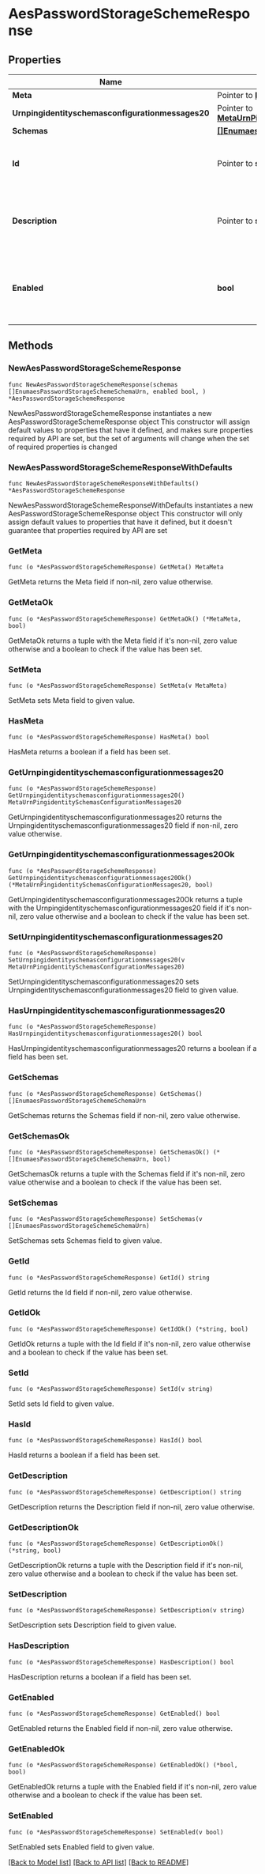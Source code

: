 # AesPasswordStorageSchemeResponse

## Properties

Name | Type | Description | Notes
------------ | ------------- | ------------- | -------------
**Meta** | Pointer to [**MetaMeta**](MetaMeta.md) |  | [optional] 
**Urnpingidentityschemasconfigurationmessages20** | Pointer to [**MetaUrnPingidentitySchemasConfigurationMessages20**](MetaUrnPingidentitySchemasConfigurationMessages20.md) |  | [optional] 
**Schemas** | [**[]EnumaesPasswordStorageSchemeSchemaUrn**](EnumaesPasswordStorageSchemeSchemaUrn.md) |  | 
**Id** | Pointer to **string** | Name of the Password Storage Scheme | [optional] 
**Description** | Pointer to **string** | A description for this Password Storage Scheme | [optional] 
**Enabled** | **bool** | Indicates whether the Password Storage Scheme is enabled for use. | 

## Methods

### NewAesPasswordStorageSchemeResponse

`func NewAesPasswordStorageSchemeResponse(schemas []EnumaesPasswordStorageSchemeSchemaUrn, enabled bool, ) *AesPasswordStorageSchemeResponse`

NewAesPasswordStorageSchemeResponse instantiates a new AesPasswordStorageSchemeResponse object
This constructor will assign default values to properties that have it defined,
and makes sure properties required by API are set, but the set of arguments
will change when the set of required properties is changed

### NewAesPasswordStorageSchemeResponseWithDefaults

`func NewAesPasswordStorageSchemeResponseWithDefaults() *AesPasswordStorageSchemeResponse`

NewAesPasswordStorageSchemeResponseWithDefaults instantiates a new AesPasswordStorageSchemeResponse object
This constructor will only assign default values to properties that have it defined,
but it doesn't guarantee that properties required by API are set

### GetMeta

`func (o *AesPasswordStorageSchemeResponse) GetMeta() MetaMeta`

GetMeta returns the Meta field if non-nil, zero value otherwise.

### GetMetaOk

`func (o *AesPasswordStorageSchemeResponse) GetMetaOk() (*MetaMeta, bool)`

GetMetaOk returns a tuple with the Meta field if it's non-nil, zero value otherwise
and a boolean to check if the value has been set.

### SetMeta

`func (o *AesPasswordStorageSchemeResponse) SetMeta(v MetaMeta)`

SetMeta sets Meta field to given value.

### HasMeta

`func (o *AesPasswordStorageSchemeResponse) HasMeta() bool`

HasMeta returns a boolean if a field has been set.

### GetUrnpingidentityschemasconfigurationmessages20

`func (o *AesPasswordStorageSchemeResponse) GetUrnpingidentityschemasconfigurationmessages20() MetaUrnPingidentitySchemasConfigurationMessages20`

GetUrnpingidentityschemasconfigurationmessages20 returns the Urnpingidentityschemasconfigurationmessages20 field if non-nil, zero value otherwise.

### GetUrnpingidentityschemasconfigurationmessages20Ok

`func (o *AesPasswordStorageSchemeResponse) GetUrnpingidentityschemasconfigurationmessages20Ok() (*MetaUrnPingidentitySchemasConfigurationMessages20, bool)`

GetUrnpingidentityschemasconfigurationmessages20Ok returns a tuple with the Urnpingidentityschemasconfigurationmessages20 field if it's non-nil, zero value otherwise
and a boolean to check if the value has been set.

### SetUrnpingidentityschemasconfigurationmessages20

`func (o *AesPasswordStorageSchemeResponse) SetUrnpingidentityschemasconfigurationmessages20(v MetaUrnPingidentitySchemasConfigurationMessages20)`

SetUrnpingidentityschemasconfigurationmessages20 sets Urnpingidentityschemasconfigurationmessages20 field to given value.

### HasUrnpingidentityschemasconfigurationmessages20

`func (o *AesPasswordStorageSchemeResponse) HasUrnpingidentityschemasconfigurationmessages20() bool`

HasUrnpingidentityschemasconfigurationmessages20 returns a boolean if a field has been set.

### GetSchemas

`func (o *AesPasswordStorageSchemeResponse) GetSchemas() []EnumaesPasswordStorageSchemeSchemaUrn`

GetSchemas returns the Schemas field if non-nil, zero value otherwise.

### GetSchemasOk

`func (o *AesPasswordStorageSchemeResponse) GetSchemasOk() (*[]EnumaesPasswordStorageSchemeSchemaUrn, bool)`

GetSchemasOk returns a tuple with the Schemas field if it's non-nil, zero value otherwise
and a boolean to check if the value has been set.

### SetSchemas

`func (o *AesPasswordStorageSchemeResponse) SetSchemas(v []EnumaesPasswordStorageSchemeSchemaUrn)`

SetSchemas sets Schemas field to given value.


### GetId

`func (o *AesPasswordStorageSchemeResponse) GetId() string`

GetId returns the Id field if non-nil, zero value otherwise.

### GetIdOk

`func (o *AesPasswordStorageSchemeResponse) GetIdOk() (*string, bool)`

GetIdOk returns a tuple with the Id field if it's non-nil, zero value otherwise
and a boolean to check if the value has been set.

### SetId

`func (o *AesPasswordStorageSchemeResponse) SetId(v string)`

SetId sets Id field to given value.

### HasId

`func (o *AesPasswordStorageSchemeResponse) HasId() bool`

HasId returns a boolean if a field has been set.

### GetDescription

`func (o *AesPasswordStorageSchemeResponse) GetDescription() string`

GetDescription returns the Description field if non-nil, zero value otherwise.

### GetDescriptionOk

`func (o *AesPasswordStorageSchemeResponse) GetDescriptionOk() (*string, bool)`

GetDescriptionOk returns a tuple with the Description field if it's non-nil, zero value otherwise
and a boolean to check if the value has been set.

### SetDescription

`func (o *AesPasswordStorageSchemeResponse) SetDescription(v string)`

SetDescription sets Description field to given value.

### HasDescription

`func (o *AesPasswordStorageSchemeResponse) HasDescription() bool`

HasDescription returns a boolean if a field has been set.

### GetEnabled

`func (o *AesPasswordStorageSchemeResponse) GetEnabled() bool`

GetEnabled returns the Enabled field if non-nil, zero value otherwise.

### GetEnabledOk

`func (o *AesPasswordStorageSchemeResponse) GetEnabledOk() (*bool, bool)`

GetEnabledOk returns a tuple with the Enabled field if it's non-nil, zero value otherwise
and a boolean to check if the value has been set.

### SetEnabled

`func (o *AesPasswordStorageSchemeResponse) SetEnabled(v bool)`

SetEnabled sets Enabled field to given value.



[[Back to Model list]](../README.md#documentation-for-models) [[Back to API list]](../README.md#documentation-for-api-endpoints) [[Back to README]](../README.md)


